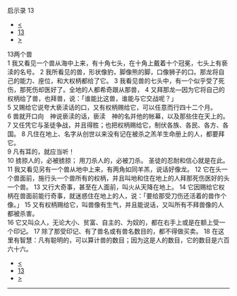 ﻿





 启示录 13




* [<](bible/REV12.md)
* [13](bible/REV.md)
* [>](bible/REV14.md)



 
13两个兽  
1 我又看见一个兽从海中上来，有十角七头，在十角上戴着十个冠冕，七头上有亵渎的名号。 
2 我所看见的兽，形状像豹，脚像熊的脚，口像狮子的口。那龙将自己的能力、座位，和大权柄都给了它。 
3 我看见兽的七头中，有一个似乎受了死伤，那死伤却医好了。全地的人都希奇跟从那兽， 
4 又拜那龙—因为它将自己的权柄给了兽，也拜兽，说：「谁能比这兽，谁能与它交战呢？」  
5 又赐给它说夸大亵渎话的口，又有权柄赐给它，可以任意而行四十二个月。 
6 兽就开口向　神说亵渎的话，亵渎　神的名并他的帐幕，以及那些住在天上的。 
7 又任凭它与圣徒争战，并且得胜；也把权柄赐给它，制伏各族、各民、各方、各国。 
8 凡住在地上、名字从创世以来没有记在被杀之羔羊生命册上的人，都要拜它。  
9 凡有耳的，就应当听！  
10 掳掠人的，必被掳掠； 用刀杀人的，必被刀杀。 圣徒的忍耐和信心就是在此。  
11 我又看见另有一个兽从地中上来，有两角如同羊羔，说话好像龙。 
12 它在头一个兽面前，施行头一个兽所有的权柄，并且叫地和住在地上的人拜那死伤医好的头一个兽。 
13 又行大奇事，甚至在人面前，叫火从天降在地上。 
14 它因赐给它权柄在兽面前能行奇事，就迷惑住在地上的人，说：「要给那受刀伤还活着的兽作个像。」 
15 又有权柄赐给它，叫兽像有生气，并且能说话，又叫所有不拜兽像的人都被杀害。  
16 它又叫众人，无论大小、贫富、自主的、为奴的，都在右手上或是在额上受一个印记。 
17 除了那受印记、有了兽名或有兽名数目的，都不得做买卖。 
18 在这里有智慧：凡有聪明的，可以算计兽的数目；因为这是人的数目，它的数目是六百六十六。 
* [<](bible/REV12.md)
* [13](bible/REV.md)
* [>](bible/REV14.md)





---









